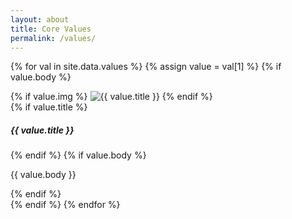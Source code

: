 ```yaml
---
layout: about
title: Core Values
permalink: /values/
---
```


{% for val in site.data.values %}
{% assign value = val[1] %}
{% if value.body %}
<div class="card">
  {% if value.img %}
    <img class="card-img-top" src="{{ site.url }}/images/values/{{ value.img }}" alt="{{ value.title }}">
  {% endif %}
    <div class="card-body">
        {% if value.title %}<h5 class="card-title text-center">{{ value.title }}</h5>{% endif %}
        {% if value.body %}<p class="card-text">{{ value.body }}</p>{% endif %}
    </div>
</div>
{% endif %}
{% endfor %}
